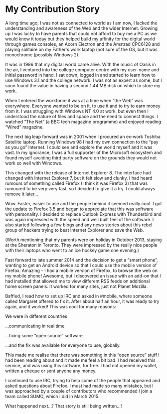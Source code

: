 # My Contribution Story

A long time ago, I was not as connected to world as I am now, I lacked the understanding and awareness of the Web and the wider Internet.  Growing up I was lucky to have parents that could not afford to buy me a PC as we would know it today but they helped build my affinity for the digital world through games consoles, an Acorn Electron and the Amstrad CPC6128 and playing solitaire on my Father's work laptop (not sure of the OS, but it was monochrome (possibly Windows 2).

It was in 1996 that my digital world came alive.  With the music of Oasis in the air, I ventured into the college computer centre with my user-name and initial password in hand.  I sat down, logged in and started to learn how to use Windows 3.1 and the college network.  I was not as expert as some, but I soon found the value in having a second 1.44 MB disk on which to store my work.

When I entered the workforce it was at a time when “the Web” was everywhere.  Everyone wanted to be on it, to use it and to try to earn money from it.  I was struggling with Windows NT 4.0 at work, but even then I understood the nature of files and space and the need to connect things.  I watched “The Net” (a BBC tech magazine programme) and enjoyed reading “Wired” magazine.

The next big leap forward was in 2001 when I procured an ex-work Toshiba Satellite laptop.  Running Windows 98 I had my own connection to the “pay as you go” Internet.  I could see and explore the world myself and it was vast.  In my ignorance, I was a full supporter of the Microsoft ecosystem and found myself avoiding third party software on the grounds they would not work so well with Windows.

This changed with the release of Internet Explorer 8.  The interface had changed with Internet Explorer 7, but it felt slow and clunky.  I had heard rumours of something called Firefox (I think it was Firefox 3) that was rumoured to be very very fast, so I decided to give it a try.  I could always remove it later…

Wow.  Faster, easier to use and the people behind it seemed really cool.  I got the update to Firefox 3.5 and began to appreciate that this was software with personality.  I decided to replace Outlook Express with Thunderbird and was again impressed with the speed and well built feel of the software.  I also started following a few blogs and any news stories about this rebel group of hackers trying to beat Internet Explorer and save the Web.

(Worth mentioning that my parents were on holiday in October 2013, staying at the Sheraton in Toronto.  They were impressed by the really nice people with their laptops who went to an ice hockey game one evening.)

Fast forward to late summer 2014 and the decision to get a “smart phone”, wanting to get an Android device so that I could use the mobile version of Firefox.  Amazing – I had a mobile version of Firefox, to browse the web on my mobile phone!  Awesome, but I discovered an issue with an add-on that I had installed that allowed me to view different RSS feeds on additional home screen panels.  It worked for many sites, just not Planet Mozilla.

Baffled, I read how to set up IRC and asked in #mobile, where someone called Margaret offered to fix it.  After about half an hour, it was ready to try again, and it worked!  This was cool for many reasons:

We were in different countries

...communicating in real time

...fixing some “open source” software

...and the fix was available for everyone to use, globally.

This made me realise that there was something in this “open source” stuff I had been reading about and it made me feel a bit bad.  I had received this service, and was using this software, for free.  I had not opened my wallet, written a cheque or sent anyone any money.

I continued to use IRC, trying to help some of the people that appeared and asked questions about Firefox.  I must had made so many mistakes, but I was approached by a couple of contributors who recommended I join a team called SUMO, which I did in March 2015.

What happened next…?  That story is still being written…!
